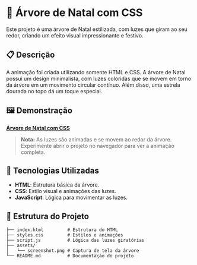 # 🎄 Árvore de Natal com CSS

Este projeto é uma árvore de Natal estilizada, com luzes que giram ao seu redor, criando um efeito visual impressionante e festivo.

## 📋 Descrição

A animação foi criada utilizando somente HTML e CSS. A árvore de Natal possui um design minimalista, com luzes coloridas que se movem em torno da árvore em um movimento circular contínuo. Além disso, uma estrela dourada no topo dá um toque especial.

## 🖼️ Demonstração

**[Árvore de Natal com CSS](ttt)**

> **Nota:** As luzes são animadas e se movem ao redor da árvore. Experimente abrir o projeto no navegador para ver a animação completa.

## 🚀 Tecnologias Utilizadas

- **HTML**: Estrutura básica da árvore.
- **CSS**: Estilo visual e animações das luzes.
- **JavaScript**: Lógica para movimentar as luzes.

## 📂 Estrutura do Projeto

```plaintext
├── index.html         # Estrutura do HTML
├── styles.css         # Estilos e animações
├── script.js          # Lógica das luzes giratórias
├── assets/
│   └── screenshot.png # Captura de tela da árvore
└── README.md          # Documentação do projeto
